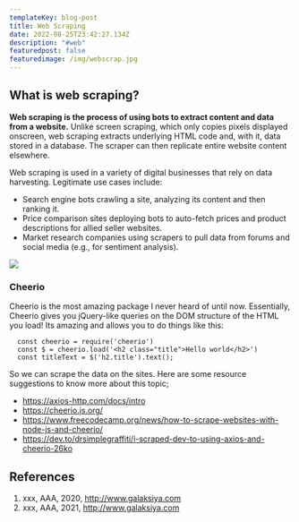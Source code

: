 ```yaml
---
templateKey: blog-post
title: Web Scraping
date: 2022-08-25T23:42:27.134Z
description: "#web"
featuredpost: false
featuredimage: /img/webscrap.jpg
---
```

## What is web scraping?

**Web scraping is the process of using bots to extract content and data from a website.**
Unlike screen scraping, which only copies pixels displayed onscreen, web scraping extracts underlying HTML code and, with it, data stored in a database. The scraper can then replicate entire website content elsewhere.

Web scraping is used in a variety of digital businesses that rely on data harvesting. Legitimate use cases include:

* Search engine bots crawling a site, analyzing its content and then ranking it.
* Price comparison sites deploying bots to auto-fetch prices and product descriptions for allied seller websites.
* Market research companies using scrapers to pull data from forums and social media (e.g., for sentiment analysis).

![](/img/webscrap.jpg)

### Cheerio

Cheerio is the most amazing package I never heard of until now. Essentially, Cheerio gives you jQuery-like queries on the DOM structure of the HTML you load! Its amazing and allows you to do things like this:

```
  const cheerio = require('cheerio')
  const $ = cheerio.load('<h2 class="title">Hello world</h2>')
  const titleText = $('h2.title').text();
```



So we can scrape the data on the sites. Here are some resource suggestions to know more about this topic;

* <https://axios-http.com/docs/intro>
* <https://cheerio.js.org/>
* <https://www.freecodecamp.org/news/how-to-scrape-websites-with-node-js-and-cheerio/>
* <https://dev.to/drsimplegraffiti/i-scraped-dev-to-using-axios-and-cheerio-26ko>

## References

1. xxx, AAA, 2020, http://www.galaksiya.com 
2. xxx, AAA, 2021, http://www.galaksiya.com